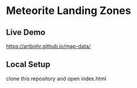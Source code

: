 # Meteorite Landing Zones

## Live Demo
https://artbohr.github.io/map-data/

## Local Setup
clone this repository and open index.html
